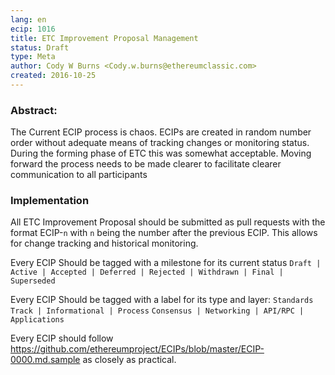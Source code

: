 ```yaml
---
lang: en
ecip: 1016
title: ETC Improvement Proposal Management
status: Draft
type: Meta
author: Cody W Burns <Cody.w.burns@ethereumclassic.com>
created: 2016-10-25
---
```


### Abstract:

The Current ECIP process is chaos. ECIPs are created in random number order without adequate means of tracking changes or monitoring status. During the forming phase of ETC this was somewhat acceptable. Moving forward the process needs to be made clearer to facilitate clearer communication to all participants  

### Implementation

All ETC Improvement Proposal should be submitted as pull requests with the format ECIP-`n` with `n` being the number after the previous ECIP. This allows for change tracking and historical monitoring.

Every ECIP Should be tagged with a milestone for its current status
`Draft | Active | Accepted | Deferred | Rejected | Withdrawn | Final | Superseded`

Every ECIP Should be tagged with a label for its type and layer:
`Standards Track | Informational | Process`
`Consensus | Networking | API/RPC | Applications`

Every ECIP should follow https://github.com/ethereumproject/ECIPs/blob/master/ECIP-0000.md.sample as closely as practical.
